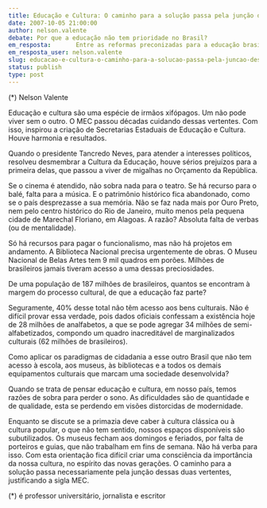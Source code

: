 ```yaml
---
title: Educação e Cultura: O caminho para a solução passa pela junção dessas duas vertentes, justificando a sigla MEC.
date: 2007-10-05 21:00:00
author: nelson.valente
debate: Por que a educação não tem prioridade no Brasil?
em_resposta:       Entre as reformas preconizadas para a educação brasileira, seria originalíssimo pensar numa estratégia de marketing
em_resposta_user: nelson.valente
slug: educacao-e-cultura-o-caminho-para-a-solucao-passa-pela-juncao-dessas-duas-vertentes-justificando-a-sigla-mec
status: publish 
type: post
---
```


  

  

  

 (\*) Nelson Valente  

  

  

 Educação e cultura são uma espécie de irmãos xifópagos. Um não pode viver sem o outro. O MEC passou décadas cuidando dessas vertentes. Com isso, inspirou a criação de Secretarias Estaduais de Educação e Cultura. Houve harmonia e resultados.  

 Quando o presidente Tancredo Neves, para atender a interesses políticos, resolveu desmembrar a Cultura da Educação, houve sérios prejuízos para a primeira delas, que passou a viver de migalhas no Orçamento da República.  

 Se o cinema é atendido, não sobra nada para o teatro. Se há recurso para o balé, falta para a música. E o patrimônio histórico fica abandonado, como se o país desprezasse a sua memória. Não se faz nada mais por Ouro Preto, nem pelo centro histórico do Rio de Janeiro, muito menos pela pequena cidade de Marechal Floriano, em Alagoas. A razão? Absoluta falta de verbas (ou de mentalidade).  

 Só há recursos para pagar o funcionalismo, mas não há projetos em andamento. A Biblioteca Nacional precisa urgentemente de obras. O Museu Nacional de Belas Artes tem 9 mil quadros em porões. Milhões de brasileiros jamais tiveram acesso a uma dessas preciosidades.  

 De uma população de 187 milhões de brasileiros, quantos se encontram à margem do processo cultural, de que a educação faz parte?  

Seguramente, 40% desse total não têm acesso aos bens culturais. Não é difícil provar essa verdade, pois dados oficiais confessam a existência hoje de 28 milhões de analfabetos, a que se pode agregar 34 milhões de semi-alfabetizados, compondo um quadro inacreditável de marginalizados culturais (62 milhões de brasileiros).  

 Como aplicar os paradigmas de cidadania a esse outro Brasil que não tem acesso à escola, aos museus, às bibliotecas e a todos os demais equipamentos culturais que marcam uma sociedade desenvolvida?  

 Quando se trata de pensar educação e cultura, em nosso país, temos razões de sobra para perder o sono. As dificuldades são de quantidade e de qualidade, esta se perdendo em visões distorcidas de modernidade.  

 Enquanto se discute se a primazia deve caber à cultura clássica ou à cultura popular, o que não tem sentido, nossos espaços disponíveis são subutilizados. Os museus fecham aos domingos e feriados, por falta de porteiros e guias, que não trabalham em fins de semana. Não há verba para isso. Com esta orientação fica difícil criar uma consciência da importância da nossa cultura, no espírito das novas gerações. O caminho para a solução passa necessariamente pela junção dessas duas vertentes, justificando a sigla MEC.  

  

(\*) é professor universitário, jornalista e escritor
